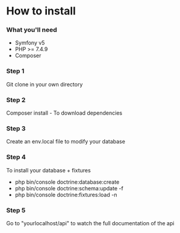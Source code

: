 <h1>How to install</h1>

<h3>What you'll need</h3>
<ul>
  <li>Symfony v5</li>
  <li>PHP >= 7.4.9</li>
  <li>Composer</li>
</ul>

<h3>Step 1</h3>
Git clone in your own directory
<h3>Step 2</h3>
Composer install - To download dependencies
<h3>Step 3</h3>
Create an env.local file to modify your database
<h3>Step 4</h3>
To install your database + fixtures
<ul>
  <li>php bin/console doctrine:database:create</li>
  <li>php bin/console doctrine:schema:update -f</li>
  <li>php bin/console doctrine:fixtures:load -n</li>
</ul>
<h3>Step 5</h3>
Go to "yourlocalhost/api" to watch the full documentation of the api
